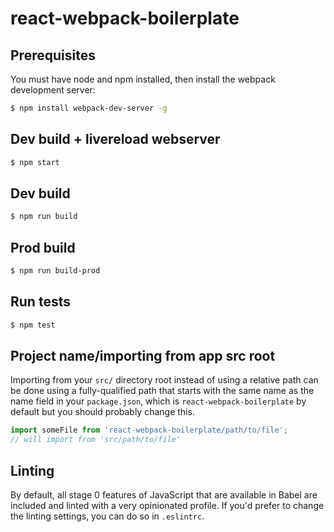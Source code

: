 # react-webpack-boilerplate

## Prerequisites
You must have node and npm installed, then install the webpack development server:

```bash
$ npm install webpack-dev-server -g
```

## Dev build + livereload webserver
```bash
$ npm start
```

## Dev build
```bash
$ npm run build
```

## Prod build
```bash
$ npm run build-prod
```

## Run tests
```bash
$ npm test
```

## Project name/importing from app src root

Importing from your `src/` directory root instead of using a relative path can be done using a fully-qualified path that starts with the same name as the name field in your `package.json`, which is `react-webpack-boilerplate` by default but you should probably change this.

```js
import someFile from 'react-webpack-boilerplate/path/to/file';
// will import from 'src/path/to/file'
```

## Linting

By default, all stage 0 features of JavaScript that are available in Babel are included and linted with a very opinionated profile. If you'd prefer to change the linting settings, you can do so in `.eslintrc`.
